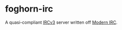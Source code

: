 # foghorn-irc

A quasi-compliant [IRCv3](https://ircv3.net/) server written off [Modern IRC](https://modern.ircdocs.horse/index.html).
